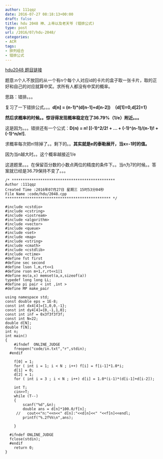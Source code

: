 ```yaml
---
author: 111qqz
date: 2016-07-27 08:18:13+00:00
draft: false
title: hdu 2048 神、上帝以及老天爷 (错排公式)
type: post
url: /2016/07/hdu-2048/
categories:
- ACM
tags:
- 排列组合
- 错排公式
---
```


[hdu2048 题目链接](http://acm.hdu.edu.cn/showproblem.php?pid=2048)

题意:n个人不放回的从一个有n个每个人对应id的卡片的盒子取一张卡片，取的正好和自己的对应就算中奖。求所有人都没有中奖的概率。

思路：错排。。。

复习了一下错排公式。。。**d[n] = (n-1)*(d[n-1]+d[n-2])  （d[1]=0,d[2]=1）**

**然后求概率的时候。。惊讶得发现概率稳定在了36.79%（1/e）附近。。。**

这是因为。。。错排还有一个公式：**D(n) = n! [(-1)^2/2! + … + (-1)^(n-1)/(n-1)! + (-1)^n/n!].**

求概率每次把n!除掉了。。剩下的。。**其实就是e的泰勒展开，当x=-1时的值。**

因为当n越大时。。这个概率越接近1/e

这道题里。。。在保留百分数的小数点两位的精度的条件下。。当n为7的时候。。答案就已经是36.79保持不变了。。。




 

    
    /* ***********************************************
    Author :111qqz
    Created Time :2016年07月27日 星期三 15时53分04秒
    File Name :code/hdu/2048.cpp
    ************************************************ */
    
    #include <cstdio>
    #include <cstring>
    #include <iostream>
    #include <algorithm>
    #include <vector>
    #include <queue>
    #include <set>
    #include <map>
    #include <string>
    #include <cmath>
    #include <cstdlib>
    #include <ctime>
    #define fst first
    #define sec second
    #define lson l,m,rt<<1
    #define rson m+1,r,rt<<1|1
    #define ms(a,x) memset(a,x,sizeof(a))
    typedef long long LL;
    #define pi pair < int ,int >
    #define MP make_pair
    
    using namespace std;
    const double eps = 1E-8;
    const int dx4[4]={1,0,0,-1};
    const int dy4[4]={0,-1,1,0};
    const int inf = 0x3f3f3f3f;
    const int N=22;
    double d[N];
    double f[N];
    int n;
    int main()
    {
    	#ifndef  ONLINE_JUDGE 
    	freopen("code/in.txt","r",stdin);
      #endif
    
    	f[0] = 1;
    	for ( int i = 1; i < N ; i++) f[i] = f[i-1]*1.0*i;
    	d[1] = 0;
    	d[2] = 1;
    	for ( int i = 3 ; i < N ; i++) d[i] = 1.0*(i-1)*(d[i-1]+d[i-2]);
    
    	int T;
    	cin>>T;
    	while (T--)
    	{
    	    scanf("%d",&n);
    	    double ans = d[n]*100.0/f[n];
    	 //   cout<<"n:"<<n<<" d[n]:"<<d[n]<<" "<<f[n]<<endl;
    	    printf("%.2f%%\n",ans);
    
    	}
    
      #ifndef ONLINE_JUDGE  
      fclose(stdin);
      #endif
        return 0;
    }
    






